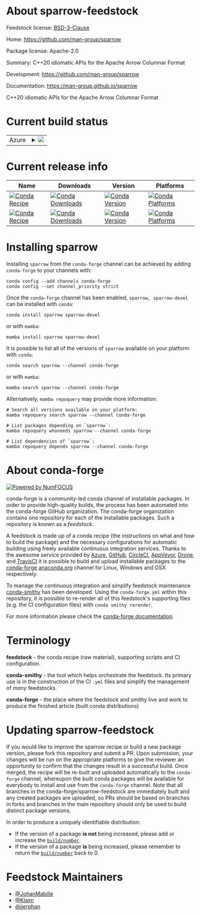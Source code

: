 About sparrow-feedstock
=======================

Feedstock license: [BSD-3-Clause](https://github.com/conda-forge/sparrow-feedstock/blob/main/LICENSE.txt)

Home: https://github.com/man-group/sparrow

Package license: Apache-2.0

Summary: C++20 idiomatic APIs for the Apache Arrow Columnar Format

Development: https://github.com/man-group/sparrow

Documentation: https://man-group.github.io/sparrow

C++20 idiomatic APIs for the Apache Arrow Columnar Format

Current build status
====================


<table>
    
  <tr>
    <td>Azure</td>
    <td>
      <details>
        <summary>
          <a href="https://dev.azure.com/conda-forge/feedstock-builds/_build/latest?definitionId=21807&branchName=main">
            <img src="https://dev.azure.com/conda-forge/feedstock-builds/_apis/build/status/sparrow-feedstock?branchName=main">
          </a>
        </summary>
        <table>
          <thead><tr><th>Variant</th><th>Status</th></tr></thead>
          <tbody><tr>
              <td>linux_64</td>
              <td>
                <a href="https://dev.azure.com/conda-forge/feedstock-builds/_build/latest?definitionId=21807&branchName=main">
                  <img src="https://dev.azure.com/conda-forge/feedstock-builds/_apis/build/status/sparrow-feedstock?branchName=main&jobName=linux&configuration=linux%20linux_64_" alt="variant">
                </a>
              </td>
            </tr><tr>
              <td>osx_64</td>
              <td>
                <a href="https://dev.azure.com/conda-forge/feedstock-builds/_build/latest?definitionId=21807&branchName=main">
                  <img src="https://dev.azure.com/conda-forge/feedstock-builds/_apis/build/status/sparrow-feedstock?branchName=main&jobName=osx&configuration=osx%20osx_64_" alt="variant">
                </a>
              </td>
            </tr><tr>
              <td>osx_arm64</td>
              <td>
                <a href="https://dev.azure.com/conda-forge/feedstock-builds/_build/latest?definitionId=21807&branchName=main">
                  <img src="https://dev.azure.com/conda-forge/feedstock-builds/_apis/build/status/sparrow-feedstock?branchName=main&jobName=osx&configuration=osx%20osx_arm64_" alt="variant">
                </a>
              </td>
            </tr><tr>
              <td>win_64</td>
              <td>
                <a href="https://dev.azure.com/conda-forge/feedstock-builds/_build/latest?definitionId=21807&branchName=main">
                  <img src="https://dev.azure.com/conda-forge/feedstock-builds/_apis/build/status/sparrow-feedstock?branchName=main&jobName=win&configuration=win%20win_64_" alt="variant">
                </a>
              </td>
            </tr>
          </tbody>
        </table>
      </details>
    </td>
  </tr>
</table>

Current release info
====================

| Name | Downloads | Version | Platforms |
| --- | --- | --- | --- |
| [![Conda Recipe](https://img.shields.io/badge/recipe-sparrow-green.svg)](https://anaconda.org/conda-forge/sparrow) | [![Conda Downloads](https://img.shields.io/conda/dn/conda-forge/sparrow.svg)](https://anaconda.org/conda-forge/sparrow) | [![Conda Version](https://img.shields.io/conda/vn/conda-forge/sparrow.svg)](https://anaconda.org/conda-forge/sparrow) | [![Conda Platforms](https://img.shields.io/conda/pn/conda-forge/sparrow.svg)](https://anaconda.org/conda-forge/sparrow) |
| [![Conda Recipe](https://img.shields.io/badge/recipe-sparrow--devel-green.svg)](https://anaconda.org/conda-forge/sparrow-devel) | [![Conda Downloads](https://img.shields.io/conda/dn/conda-forge/sparrow-devel.svg)](https://anaconda.org/conda-forge/sparrow-devel) | [![Conda Version](https://img.shields.io/conda/vn/conda-forge/sparrow-devel.svg)](https://anaconda.org/conda-forge/sparrow-devel) | [![Conda Platforms](https://img.shields.io/conda/pn/conda-forge/sparrow-devel.svg)](https://anaconda.org/conda-forge/sparrow-devel) |

Installing sparrow
==================

Installing `sparrow` from the `conda-forge` channel can be achieved by adding `conda-forge` to your channels with:

```
conda config --add channels conda-forge
conda config --set channel_priority strict
```

Once the `conda-forge` channel has been enabled, `sparrow, sparrow-devel` can be installed with `conda`:

```
conda install sparrow sparrow-devel
```

or with `mamba`:

```
mamba install sparrow sparrow-devel
```

It is possible to list all of the versions of `sparrow` available on your platform with `conda`:

```
conda search sparrow --channel conda-forge
```

or with `mamba`:

```
mamba search sparrow --channel conda-forge
```

Alternatively, `mamba repoquery` may provide more information:

```
# Search all versions available on your platform:
mamba repoquery search sparrow --channel conda-forge

# List packages depending on `sparrow`:
mamba repoquery whoneeds sparrow --channel conda-forge

# List dependencies of `sparrow`:
mamba repoquery depends sparrow --channel conda-forge
```


About conda-forge
=================

[![Powered by
NumFOCUS](https://img.shields.io/badge/powered%20by-NumFOCUS-orange.svg?style=flat&colorA=E1523D&colorB=007D8A)](https://numfocus.org)

conda-forge is a community-led conda channel of installable packages.
In order to provide high-quality builds, the process has been automated into the
conda-forge GitHub organization. The conda-forge organization contains one repository
for each of the installable packages. Such a repository is known as a *feedstock*.

A feedstock is made up of a conda recipe (the instructions on what and how to build
the package) and the necessary configurations for automatic building using freely
available continuous integration services. Thanks to the awesome service provided by
[Azure](https://azure.microsoft.com/en-us/services/devops/), [GitHub](https://github.com/),
[CircleCI](https://circleci.com/), [AppVeyor](https://www.appveyor.com/),
[Drone](https://cloud.drone.io/welcome), and [TravisCI](https://travis-ci.com/)
it is possible to build and upload installable packages to the
[conda-forge](https://anaconda.org/conda-forge) [anaconda.org](https://anaconda.org/)
channel for Linux, Windows and OSX respectively.

To manage the continuous integration and simplify feedstock maintenance
[conda-smithy](https://github.com/conda-forge/conda-smithy) has been developed.
Using the ``conda-forge.yml`` within this repository, it is possible to re-render all of
this feedstock's supporting files (e.g. the CI configuration files) with ``conda smithy rerender``.

For more information please check the [conda-forge documentation](https://conda-forge.org/docs/).

Terminology
===========

**feedstock** - the conda recipe (raw material), supporting scripts and CI configuration.

**conda-smithy** - the tool which helps orchestrate the feedstock.
                   Its primary use is in the construction of the CI ``.yml`` files
                   and simplify the management of *many* feedstocks.

**conda-forge** - the place where the feedstock and smithy live and work to
                  produce the finished article (built conda distributions)


Updating sparrow-feedstock
==========================

If you would like to improve the sparrow recipe or build a new
package version, please fork this repository and submit a PR. Upon submission,
your changes will be run on the appropriate platforms to give the reviewer an
opportunity to confirm that the changes result in a successful build. Once
merged, the recipe will be re-built and uploaded automatically to the
`conda-forge` channel, whereupon the built conda packages will be available for
everybody to install and use from the `conda-forge` channel.
Note that all branches in the conda-forge/sparrow-feedstock are
immediately built and any created packages are uploaded, so PRs should be based
on branches in forks and branches in the main repository should only be used to
build distinct package versions.

In order to produce a uniquely identifiable distribution:
 * If the version of a package **is not** being increased, please add or increase
   the [``build/number``](https://docs.conda.io/projects/conda-build/en/latest/resources/define-metadata.html#build-number-and-string).
 * If the version of a package **is** being increased, please remember to return
   the [``build/number``](https://docs.conda.io/projects/conda-build/en/latest/resources/define-metadata.html#build-number-and-string)
   back to 0.

Feedstock Maintainers
=====================

* [@JohanMabille](https://github.com/JohanMabille/)
* [@Klaim](https://github.com/Klaim/)
* [@jjerphan](https://github.com/jjerphan/)


